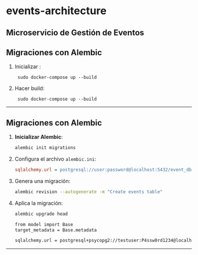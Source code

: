 # events-architecture
**Microservicio de Gestión de Eventos**
---


## Migraciones con Alembic

1. Inicializar :
   ```
    sudo docker-compose up --build
   ```

2. Hacer build:
   ```
    sudo docker-compose up --build
   ```
---

## Migraciones con Alembic

1. **Inicializar Alembic**:
   ```bash
   alembic init migrations

   ```

2. Configura el archivo `alembic.ini`:
   ```ini
   sqlalchemy.url = postgresql://user:password@localhost:5432/event_db
   ```

3. Genera una migración:
   ```bash
   alembic revision --autogenerate -m "Create events table"
   ```

4. Aplica la migración:
   ```bash
   alembic upgrade head
   
   from model import Base 
   target_metadata = Base.metadata
   
   sqlalchemy.url = postgresql+psycopg2://testuser:P4ssw0rd1234@localhost:5433/events_db
   
   ```

---
